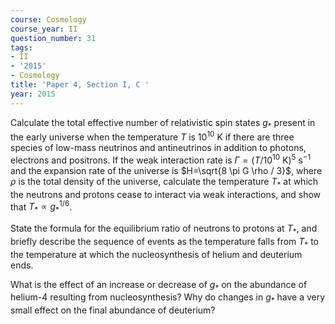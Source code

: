 ```yaml
---
course: Cosmology
course_year: II
question_number: 31
tags:
- II
- '2015'
- Cosmology
title: 'Paper 4, Section I, C '
year: 2015
---
```




Calculate the total effective number of relativistic spin states $g_{*}$ present in the early universe when the temperature $T$ is $10^{10} \mathrm{~K}$ if there are three species of low-mass neutrinos and antineutrinos in addition to photons, electrons and positrons. If the weak interaction rate is $\Gamma=\left(T / 10^{10} \mathrm{~K}\right)^{5} \mathrm{~s}^{-1}$ and the expansion rate of the universe is $H=\sqrt{8 \pi G \rho / 3}$, where $\rho$ is the total density of the universe, calculate the temperature $T_{*}$ at which the neutrons and protons cease to interact via weak interactions, and show that $T_{*} \propto g_{*}^{1 / 6}$.

State the formula for the equilibrium ratio of neutrons to protons at $T_{*}$, and briefly describe the sequence of events as the temperature falls from $T_{*}$ to the temperature at which the nucleosynthesis of helium and deuterium ends.

What is the effect of an increase or decrease of $g_{*}$ on the abundance of helium-4 resulting from nucleosynthesis? Why do changes in $g_{*}$ have a very small effect on the final abundance of deuterium?